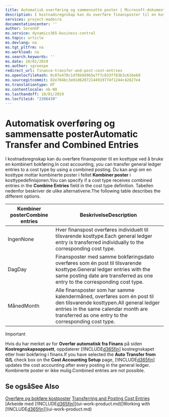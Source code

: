```yaml
---
title: Automatisk overføring og sammensatte poster | Microsoft-dokumentasjon
description: I kostnadsregnskap kan du overføre finansposter til en kosttype ved å bruke en kombinert bokføring. Du kan angi om en kosttype mottar kombinerte poster i feltet **Kombiner poster** i kosttypedefinisjonen. Tabellen nedenfor beskriver de ulike alternativene.
services: project-madeira
documentationcenter: ''
author: SorenGP
ms.service: dynamics365-business-central
ms.topic: article
ms.devlang: na
ms.tgt_pltfrm: na
ms.workload: na
ms.search.keywords: ''
ms.date: 10/01/2019
ms.author: sgroespe
redirect_url: finance-transfer-and-post-cost-entries
ms.openlocfilehash: 0c07e470c1df8b9d9b5e7f7c833ff83b3c61be69
ms.sourcegitcommit: 02e704bc3e01d62072144919774f1244c42827e4
ms.translationtype: HT
ms.contentlocale: nb-NO
ms.lasthandoff: 10/01/2019
ms.locfileid: "2306439"
---
```

# <a name="automatic-transfer-and-combined-entries"></a><span data-ttu-id="9813e-105">Automatisk overføring og sammensatte poster</span><span class="sxs-lookup"><span data-stu-id="9813e-105">Automatic Transfer and Combined Entries</span></span>
<span data-ttu-id="9813e-106">I kostnadsregnskap kan du overføre finansposter til en kosttype ved å bruke en kombinert bokføring.</span><span class="sxs-lookup"><span data-stu-id="9813e-106">In cost accounting, you can transfer general ledger entries to a cost type by using a combined posting.</span></span> <span data-ttu-id="9813e-107">Du kan angi om en kosttype mottar kombinerte poster i feltet **Kombiner poster** i kosttypedefinisjonen.</span><span class="sxs-lookup"><span data-stu-id="9813e-107">You can specify if a cost type receives combined entries in the **Combine Entries** field in the cost type definition.</span></span> <span data-ttu-id="9813e-108">Tabellen nedenfor beskriver de ulike alternativene.</span><span class="sxs-lookup"><span data-stu-id="9813e-108">The following table describes the different options.</span></span>  

|<span data-ttu-id="9813e-109">Kombiner poster</span><span class="sxs-lookup"><span data-stu-id="9813e-109">Combine entries</span></span>|<span data-ttu-id="9813e-110">Beskrivelse</span><span class="sxs-lookup"><span data-stu-id="9813e-110">Description</span></span>|  
|---------------------|-----------------|  
|<span data-ttu-id="9813e-111">Ingen</span><span class="sxs-lookup"><span data-stu-id="9813e-111">None</span></span>|<span data-ttu-id="9813e-112">Hver finanspost overføres individuelt til tilsvarende kosttype.</span><span class="sxs-lookup"><span data-stu-id="9813e-112">Each general ledger entry is transferred individually to the corresponding cost type.</span></span>|  
|<span data-ttu-id="9813e-113">Dag</span><span class="sxs-lookup"><span data-stu-id="9813e-113">Day</span></span>|<span data-ttu-id="9813e-114">Finansposter med samme bokføringsdato overføres som én post til tilsvarende kosttype.</span><span class="sxs-lookup"><span data-stu-id="9813e-114">General ledger entries with the same posting date are transferred as one entry to the corresponding cost type.</span></span>|  
|<span data-ttu-id="9813e-115">Måned</span><span class="sxs-lookup"><span data-stu-id="9813e-115">Month</span></span>|<span data-ttu-id="9813e-116">Alle finansposter som har samme kalendermåned, overføres som én post til den tilsvarende kosttypen.</span><span class="sxs-lookup"><span data-stu-id="9813e-116">All general ledger entries in the same calendar month are transferred as one entry to the corresponding cost type.</span></span>|  

> [!IMPORTANT]  
>  <span data-ttu-id="9813e-117">Hvis du har merket av for **Overfør automatisk fra Finans** på siden **Kostregnskapsoppsett**, oppdaterer [!INCLUDE[d365fin](includes/d365fin_md.md)] kostregnskapet etter hver bokføring i finans.</span><span class="sxs-lookup"><span data-stu-id="9813e-117">If you have selected the **Auto Transfer from G/L** check box on the **Cost Accounting Setup** page, [!INCLUDE[d365fin](includes/d365fin_md.md)] updates the cost accounting after every posting in the general ledger.</span></span> <span data-ttu-id="9813e-118">Kombinerte poster er ikke mulig.</span><span class="sxs-lookup"><span data-stu-id="9813e-118">Combined entries are not possible.</span></span>  

## <a name="see-also"></a><span data-ttu-id="9813e-119">Se også</span><span class="sxs-lookup"><span data-stu-id="9813e-119">See Also</span></span>  
 <span data-ttu-id="9813e-120">[Overføre og bokføre kostposter](finance-transfer-and-post-cost-entries.md) </span><span class="sxs-lookup"><span data-stu-id="9813e-120">[Transferring and Posting Cost Entries](finance-transfer-and-post-cost-entries.md) </span></span>  
 <span data-ttu-id="9813e-121">[Arbeide med [!INCLUDE[d365fin](includes/d365fin_md.md)]](ui-work-product.md)</span><span class="sxs-lookup"><span data-stu-id="9813e-121">[Working with [!INCLUDE[d365fin](includes/d365fin_md.md)]](ui-work-product.md)</span></span>
